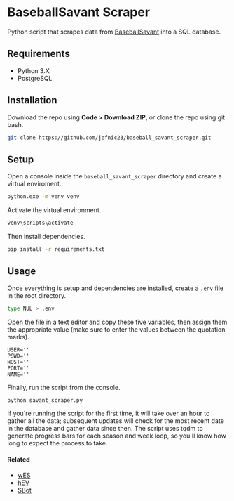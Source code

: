# BaseballSavant Scraper

Python script that scrapes data from [BaseballSavant](https://baseballsavant.mlb.com/) into a SQL database.

## Requirements

- Python 3.X
- PostgreSQL

## Installation

Download the repo using **Code > Download ZIP**, or clone the repo using git bash.

```bash
git clone https://github.com/jefnic23/baseball_savant_scraper.git
```

## Setup

Open a console inside the `baseball_savant_scraper` directory and create a virtual enviroment. 

```bash
python.exe -m venv venv
```

Activate the virtual environment.

```bash
venv\scripts\activate
```

Then install dependencies.

```bash
pip install -r requirements.txt
```

## Usage

Once everything is setup and dependencies are installed, create a ```.env``` file in the root directory.

```bash
type NUL > .env
```

Open the file in a text editor and copy these five variables, then assign them the appropriate value (make sure to enter the values between the quotation marks).

```
USER=''
PSWD=''
HOST=''
PORT=''
NAME=''
```

Finally, run the script from the console.

```bash
python savant_scraper.py
```

If you're running the script for the first time, it will take over an hour to gather all the data; subsequent updates will check for the most recent date in the database and gather data since then. The script uses tqdm to generate progress bars for each season and week loop, so you'll know how long to expect the process to take.

#### Related

- [wES](https://github.com/jefnic23/wES)
- [hEV](https://github.com/jefnic23/hEV)
- [SBot](https://github.com/jefnic23/SBot)